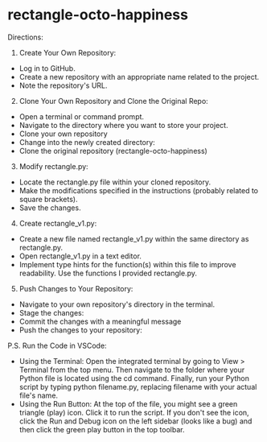 # rectangle-octo-happiness

Directions:

1. Create Your Own Repository:
* Log in to GitHub.
* Create a new repository with an appropriate name related to the project.
* Note the repository's URL.
2. Clone Your Own Repository and Clone the Original Repo:
* Open a terminal or command prompt.
* Navigate to the directory where you want to store your project.
* Clone your own repository
* Change into the newly created directory:
* Clone the original repository (rectangle-octo-happiness)
3. Modify rectangle.py:
* Locate the rectangle.py file within your cloned repository.
* Make the modifications specified in the instructions (probably related to square brackets).
* Save the changes.
4. Create rectangle_v1.py:
* Create a new file named rectangle_v1.py within the same directory as rectangle.py.
* Open rectangle_v1.py in a text editor.
* Implement type hints for the function(s) within this file to improve readability. Use the functions I provided rectangle.py.
5. Push Changes to Your Repository:
* Navigate to your own repository's directory in the terminal.
* Stage the changes:
* Commit the changes with a meaningful message
* Push the changes to your repository:

P.S.
Run the Code in VSCode:
* Using the Terminal:
Open the integrated terminal by going to View > Terminal from the top menu. Then navigate to the folder where your Python file is located using the cd command. Finally, run your Python script by typing python filename.py, replacing filename with your actual file's name.
* Using the Run Button:
At the top of the file, you might see a green triangle (play) icon. Click it to run the script. If you don't see the icon, click the Run and Debug icon on the left sidebar (looks like a bug) and then click the green play button in the top toolbar.




